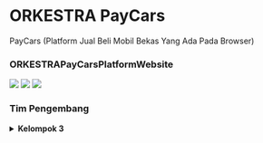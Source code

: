 # ORKESTRA PayCars
PayCars (Platform Jual Beli Mobil Bekas Yang Ada Pada Browser)

### ORKESTRAPayCarsPlatformWebsite
<p>
    <img src="https://img.shields.io/badge/OS-Kali%20Linux-blue?&logo=kali%20linux" />
    <img src="https://img.shields.io/badge/OS-Windows-blue?&logo=windows" />
    <img src="https://img.shields.io/badge/Code%20Editor-Visual%20Studio%20Code-blue?logo=visual%20studio%20code" />
</p>

### Tim Pengembang
<details>
 <summary><strong>Kelompok 3</strong></summary>
    o- Kapten : KiRa </br>
    </br>- = Developer = - </br>
    o- Android : KiRa, Tyo 😄</br>
    o- Website : KiRa, A4nasui 🤔</br>
    o- Tester  : No2 </br>
</details>


